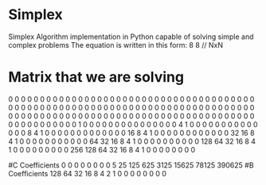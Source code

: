 # Simplex
Simplex Algorithm implementation in Python capable of solving simple and complex problems
The equation is written in this form:
8 8 // NxN

# Matrix that we are solving
0 0 0 0 0 0 0 0 0 0 0 0 0 0 0 0 
0 0 0 0 0 0 0 0 0 0 0 0 0 0 0 0 
0 0 0 0 0 0 0 0 0 0 0 0 0 0 0 0 
0 0 0 0 0 0 0 0 0 0 0 0 0 0 0 0 
0 0 0 0 0 0 0 0 0 0 0 0 0 0 0 0 
0 0 0 0 0 0 0 0 0 0 0 0 0 0 0 0 
0 0 0 0 0 0 0 0 0 0 0 0 0 0 0 0 
0 0 0 0 0 0 0 0 0 0 0 0 0 0 0 0 
1 0 0 0 0 0 0 0 0 0 0 0 0 0 0 0 
4 1 0 0 0 0 0 0 0 0 0 0 0 0 0 0 
8 4 1 0 0 0 0 0 0 0 0 0 0 0 0 0 
16 8 4 1 0 0 0 0 0 0 0 0 0 0 0 0 
32 16 8 4 1 0 0 0 0 0 0 0 0 0 0 0 
64 32 16 8 4 1 0 0 0 0 0 0 0 0 0 0 
128 64 32 16 8 4 1 0 0 0 0 0 0 0 0 0 
256 128 64 32 16 8 4 1 0 0 0 0 0 0 0 0 

#C Coefficients
0 0 0 0 0 0 0 0 5 25 125 625 3125 15625 78125 390625 
#B Coefficients
128 64 32 16 8 4 2 1 0 0 0 0 0 0 0 0
